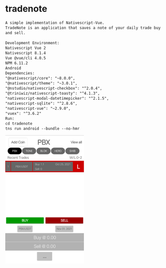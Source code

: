 # tradenote
```
A simple implementation of Nativescript-Vue.
TradeNote is an application that saves a note of your daily trade buy and sell.

Development Environment:
Nativescript Vue 2
Nativescript 8.1.4
Vue @vue/cli 4.0.5
NPM 6.11.2
Android
Dependencies:
"@nativescript/core": "~8.0.0",
"@nativescript/theme": "~3.0.1",
"@nstudio/nativescript-checkbox": "^2.0.4",
"@triniwiz/nativescript-toasty": "^4.1.3",
"nativescript-modal-datetimepicker": "^2.1.5",
"nativescript-sqlite": "^2.8.6",
"nativescript-vue": "~2.9.0",
"vuex": "^3.6.2"
Run:
cd tradenote
tns run android --bundle --no-hmr
```
<img src="https://github.com/pollyolly/tradenote/blob/main/tradenote-ss.png" width=250 />
